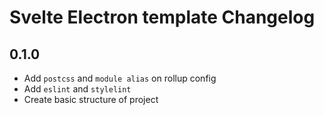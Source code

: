 # Svelte Electron template Changelog

## 0.1.0

* Add `postcss` and `module alias` on rollup config
* Add `eslint` and `stylelint`
* Create basic structure of project

